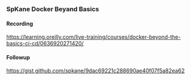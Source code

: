 ### SpKane Docker Beyand Basics ###
#### Recording
https://learning.oreilly.com/live-training/courses/docker-beyond-the-basics-ci-cd/0636920271420/ <br>
#### Followup
https://gist.github.com/spkane/9dac69221c288690ae40f07f5a82ea62 <br>



